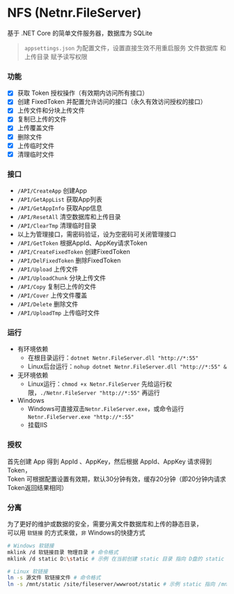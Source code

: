 # NFS (Netnr.FileServer)
基于 .NET Core 的简单文件服务器，数据库为 SQLite

> `appsettings.json` 为配置文件，设置直接生效不用重启服务
> 文件数据库 和 上传目录 赋予读写权限

### 功能
- [x] 获取 Token 授权操作（有效期内访问所有接口）
- [x] 创建 FixedToken 并配置允许访问的接口（永久有效访问授权的接口）
- [x] 上传文件和分块上传文件
- [x] 复制已上传的文件
- [x] 上传覆盖文件
- [x] 删除文件
- [x] 上传临时文件
- [x] 清理临时文件

### 接口
- `/API/CreateApp` 创建App
- `/API/GetAppList` 获取App列表
- `/API/GetAppInfo` 获取App信息
- `/API/ResetAll` 清空数据库和上传目录
- `/API/ClearTmp` 清理临时目录
- 以上为管理接口，需密码验证，设为空密码可关闭管理接口
- `/API/GetToken` 根据AppId、AppKey请求Token
- `/API/CreateFixedToken` 创建FixedToken
- `/API/DelFixedToken` 删除FixedToken
- `/API/Upload` 上传文件
- `/API/UploadChunk` 分块上传文件
- `/API/Copy` 复制已上传的文件
- `/API/Cover` 上传文件覆盖
- `/API/Delete` 删除文件
- `/API/UploadTmp` 上传临时文件

### 运行
- 有环境依赖
    - 在根目录运行：`dotnet Netnr.FileServer.dll "http://*:55"`
    - Linux后台运行：`nohup dotnet Netnr.FileServer.dll "http://*:55" &`
- 无环境依赖
    - Linux运行：`chmod +x Netnr.FileServer` 先给运行权限，`./Netnr.FileServer "http://*:55"` 再运行
- Windows
    - Windows可直接双击`Netnr.FileServer.exe`，或命令运行`Netnr.FileServer.exe "http://*:55"`
    - 挂载IIS

### 授权
首先创建 App 得到 AppId 、AppKey，然后根据 AppId、AppKey 请求得到 Token，  
Token 可根据配置设置有效期，默认30分钟有效，缓存20分钟（即20分钟内请求Token返回结果相同）

### 分离
为了更好的维护或数据的安全，需要分离文件数据库和上传的静态目录，  
可以用 `软链接` 的方式来做，`非` Windows的快捷方式  

```sh
# Windows 软链接
mklink /d 软链接目录 物理目录 # 命令格式
mklink /d static D:\static # 示例 在当前创建 static 目录 指向 D盘的 static 目录

# Linux 软链接
ln -s 源文件 软链接文件 # 命令格式
ln -s /mnt/static /site/fileserver/wwwroot/static # 示例 static 指向 /mnt/static 目录
```